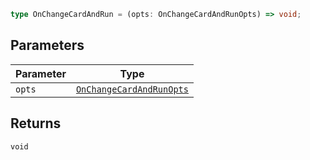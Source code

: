 ```ts
type OnChangeCardAndRun = (opts: OnChangeCardAndRunOpts) => void;
```

## Parameters

| Parameter | Type |
| ------ | ------ |
| `opts` | [`OnChangeCardAndRunOpts`](OnChangeCardAndRunOpts.md) |

## Returns

`void`
